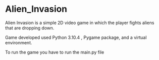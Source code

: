 # Alien_Invasion
Alien Invasion is a simple 2D video game in which the player fights aliens that are dropping down.

Game developed used Python 3.10.4 , Pygame package, and a virtual environment. 

To run the game you have to run the main.py file